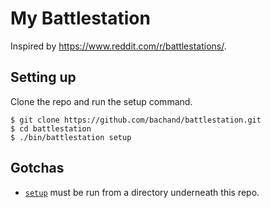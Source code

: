 # My Battlestation

Inspired by https://www.reddit.com/r/battlestations/.

## Setting up

Clone the repo and run the setup command.

```shell
$ git clone https://github.com/bachand/battlestation.git
$ cd battlestation
$ ./bin/battlestation setup
```

## Gotchas

- [`setup`](bin/setup) must be run from a directory underneath this repo.
